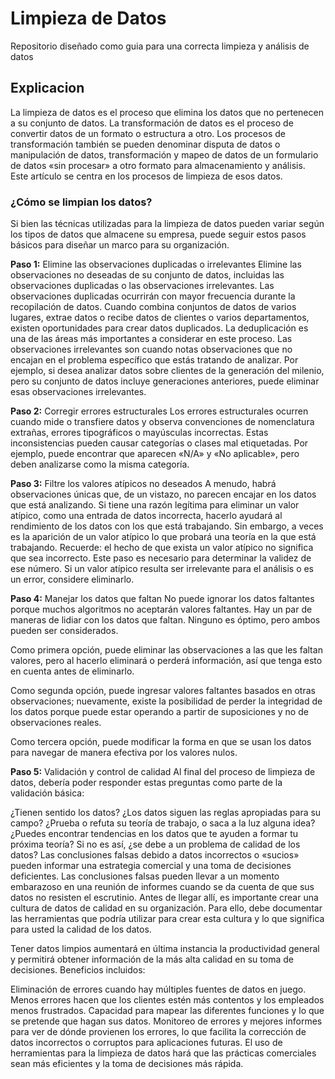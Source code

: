 # Limpieza de Datos
Repositorio diseñado como guia para una correcta limpieza y análisis de datos

## Explicacion
La limpieza de datos es el proceso que elimina los datos que no pertenecen a su conjunto de datos. La transformación de datos es el proceso de convertir datos de un formato o estructura a otro. Los procesos de transformación también se pueden denominar disputa de datos o manipulación de datos, transformación y mapeo de datos de un formulario de datos «sin procesar» a otro formato para almacenamiento y análisis. Este artículo se centra en los procesos de limpieza de esos datos.

### ¿Cómo se limpian los datos?
Si bien las técnicas utilizadas para la limpieza de datos pueden variar según los tipos de datos que almacene su empresa, puede seguir estos pasos básicos para diseñar un marco para su organización.

**Paso 1:** Elimine las observaciones duplicadas o irrelevantes
Elimine las observaciones no deseadas de su conjunto de datos, incluidas las observaciones duplicadas o las observaciones irrelevantes. Las observaciones duplicadas ocurrirán con mayor frecuencia durante la recopilación de datos. Cuando combina conjuntos de datos de varios lugares, extrae datos o recibe datos de clientes o varios departamentos, existen oportunidades para crear datos duplicados. La deduplicación es una de las áreas más importantes a considerar en este proceso. Las observaciones irrelevantes son cuando notas observaciones que no encajan en el problema específico que estás tratando de analizar. Por ejemplo, si desea analizar datos sobre clientes de la generación del milenio, pero su conjunto de datos incluye generaciones anteriores, puede eliminar esas observaciones irrelevantes.

**Paso 2:** Corregir errores estructurales
Los errores estructurales ocurren cuando mide o transfiere datos y observa convenciones de nomenclatura extrañas, errores tipográficos o mayúsculas incorrectas. Estas inconsistencias pueden causar categorías o clases mal etiquetadas. Por ejemplo, puede encontrar que aparecen «N/A» y «No aplicable», pero deben analizarse como la misma categoría.

**Paso 3:** Filtre los valores atípicos no deseados
A menudo, habrá observaciones únicas que, de un vistazo, no parecen encajar en los datos que está analizando. Si tiene una razón legítima para eliminar un valor atípico, como una entrada de datos incorrecta, hacerlo ayudará al rendimiento de los datos con los que está trabajando. Sin embargo, a veces es la aparición de un valor atípico lo que probará una teoría en la que está trabajando. Recuerde: el hecho de que exista un valor atípico no significa que sea incorrecto. Este paso es necesario para determinar la validez de ese número. Si un valor atípico resulta ser irrelevante para el análisis o es un error, considere eliminarlo.

**Paso 4:**  Manejar los datos que faltan
No puede ignorar los datos faltantes porque muchos algoritmos no aceptarán valores faltantes. Hay un par de maneras de lidiar con los datos que faltan. Ninguno es óptimo, pero ambos pueden ser considerados.

Como primera opción, puede eliminar las observaciones a las que les faltan valores, pero al hacerlo eliminará o perderá información, así que tenga esto en cuenta antes de eliminarlo.

Como segunda opción, puede ingresar valores faltantes basados ​​en otras observaciones; nuevamente, existe la posibilidad de perder la integridad de los datos porque puede estar operando a partir de suposiciones y no de observaciones reales.

Como tercera opción, puede modificar la forma en que se usan los datos para navegar de manera efectiva por los valores nulos.

**Paso 5:** Validación y control de calidad
Al final del proceso de limpieza de datos, debería poder responder estas preguntas como parte de la validación básica:

¿Tienen sentido los datos?
¿Los datos siguen las reglas apropiadas para su campo?
¿Prueba o refuta su teoría de trabajo, o saca a la luz alguna idea?
¿Puedes encontrar tendencias en los datos que te ayuden a formar tu próxima teoría?
Si no es así, ¿se debe a un problema de calidad de los datos?
Las conclusiones falsas debido a datos incorrectos o «sucios» pueden informar una estrategia comercial y una toma de decisiones deficientes. Las conclusiones falsas pueden llevar a un momento embarazoso en una reunión de informes cuando se da cuenta de que sus datos no resisten el escrutinio. Antes de llegar allí, es importante crear una cultura de datos de calidad en su organización. Para ello, debe documentar las herramientas que podría utilizar para crear esta cultura y lo que significa para usted la calidad de los datos.


Tener datos limpios aumentará en última instancia la productividad general y permitirá obtener información de la más alta calidad en su toma de decisiones. Beneficios incluidos:

Eliminación de errores cuando hay múltiples fuentes de datos en juego.
Menos errores hacen que los clientes estén más contentos y los empleados menos frustrados.
Capacidad para mapear las diferentes funciones y lo que se pretende que hagan sus datos.
Monitoreo de errores y mejores informes para ver de dónde provienen los errores, lo que facilita la corrección de datos incorrectos o corruptos para aplicaciones futuras.
El uso de herramientas para la limpieza de datos hará que las prácticas comerciales sean más eficientes y la toma de decisiones más rápida.

